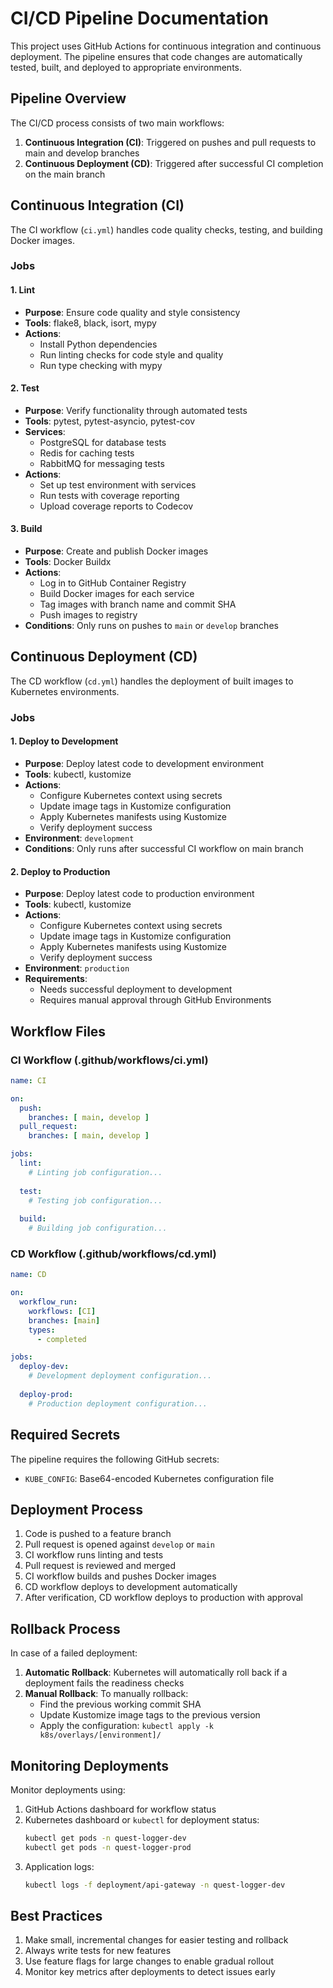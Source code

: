 # CI/CD Pipeline Documentation

This project uses GitHub Actions for continuous integration and continuous deployment. The pipeline ensures that code changes are automatically tested, built, and deployed to appropriate environments.

## Pipeline Overview

The CI/CD process consists of two main workflows:

1. **Continuous Integration (CI)**: Triggered on pushes and pull requests to main and develop branches
2. **Continuous Deployment (CD)**: Triggered after successful CI completion on the main branch

## Continuous Integration (CI)

The CI workflow (`ci.yml`) handles code quality checks, testing, and building Docker images.

### Jobs

#### 1. Lint

- **Purpose**: Ensure code quality and style consistency
- **Tools**: flake8, black, isort, mypy
- **Actions**:
  - Install Python dependencies
  - Run linting checks for code style and quality
  - Run type checking with mypy

#### 2. Test

- **Purpose**: Verify functionality through automated tests
- **Tools**: pytest, pytest-asyncio, pytest-cov
- **Services**:
  - PostgreSQL for database tests
  - Redis for caching tests
  - RabbitMQ for messaging tests
- **Actions**:
  - Set up test environment with services
  - Run tests with coverage reporting
  - Upload coverage reports to Codecov

#### 3. Build

- **Purpose**: Create and publish Docker images
- **Tools**: Docker Buildx
- **Actions**:
  - Log in to GitHub Container Registry
  - Build Docker images for each service
  - Tag images with branch name and commit SHA
  - Push images to registry
- **Conditions**: Only runs on pushes to `main` or `develop` branches

## Continuous Deployment (CD)

The CD workflow (`cd.yml`) handles the deployment of built images to Kubernetes environments.

### Jobs

#### 1. Deploy to Development

- **Purpose**: Deploy latest code to development environment
- **Tools**: kubectl, kustomize
- **Actions**:
  - Configure Kubernetes context using secrets
  - Update image tags in Kustomize configuration
  - Apply Kubernetes manifests using Kustomize
  - Verify deployment success
- **Environment**: `development`
- **Conditions**: Only runs after successful CI workflow on main branch

#### 2. Deploy to Production

- **Purpose**: Deploy latest code to production environment
- **Tools**: kubectl, kustomize
- **Actions**:
  - Configure Kubernetes context using secrets
  - Update image tags in Kustomize configuration
  - Apply Kubernetes manifests using Kustomize
  - Verify deployment success
- **Environment**: `production`
- **Requirements**: 
  - Needs successful deployment to development
  - Requires manual approval through GitHub Environments

## Workflow Files

### CI Workflow (.github/workflows/ci.yml)

```yaml
name: CI

on:
  push:
    branches: [ main, develop ]
  pull_request:
    branches: [ main, develop ]

jobs:
  lint:
    # Linting job configuration...
  
  test:
    # Testing job configuration...
    
  build:
    # Building job configuration...
```

### CD Workflow (.github/workflows/cd.yml)

```yaml
name: CD

on:
  workflow_run:
    workflows: [CI]
    branches: [main]
    types:
      - completed

jobs:
  deploy-dev:
    # Development deployment configuration...
    
  deploy-prod:
    # Production deployment configuration...
```

## Required Secrets

The pipeline requires the following GitHub secrets:

- `KUBE_CONFIG`: Base64-encoded Kubernetes configuration file

## Deployment Process

1. Code is pushed to a feature branch
2. Pull request is opened against `develop` or `main`
3. CI workflow runs linting and tests
4. Pull request is reviewed and merged
5. CI workflow builds and pushes Docker images
6. CD workflow deploys to development automatically
7. After verification, CD workflow deploys to production with approval

## Rollback Process

In case of a failed deployment:

1. **Automatic Rollback**: Kubernetes will automatically roll back if a deployment fails the readiness checks
2. **Manual Rollback**: To manually rollback:
   - Find the previous working commit SHA
   - Update Kustomize image tags to the previous version
   - Apply the configuration: `kubectl apply -k k8s/overlays/[environment]/`

## Monitoring Deployments

Monitor deployments using:

1. GitHub Actions dashboard for workflow status
2. Kubernetes dashboard or `kubectl` for deployment status:
   ```bash
   kubectl get pods -n quest-logger-dev
   kubectl get pods -n quest-logger-prod
   ```
3. Application logs:
   ```bash
   kubectl logs -f deployment/api-gateway -n quest-logger-dev
   ```

## Best Practices

1. Make small, incremental changes for easier testing and rollback
2. Always write tests for new features
3. Use feature flags for large changes to enable gradual rollout
4. Monitor key metrics after deployments to detect issues early 